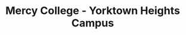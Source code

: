 ---
layout: repo
title: "Mercy College - Yorktown Heights Campus"
id: 23198
permalink: repos/23198/
---